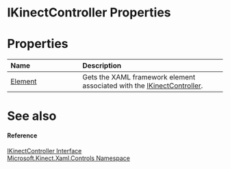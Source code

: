 IKinectController Properties  
============================  

<span id="publicpropertiesSection"></span>

Properties  
==========  

<table>
<colgroup>
<col width="30%" />
<col width="60%" />
</colgroup>
<thead>
<tr class="header">
<th align="left">Name</th>
<th align="left">Description</th>
</tr>
</thead>
<tbody>
<tr class="odd">
<td align="left"><a href="Properties/Element_Property.md">Element</a></td>
<td align="left">Gets the XAML framework element associated with the <a href="../IKinectController_Interface.md">IKinectController</a>.</td>
</tr>
</tbody>
</table>

<span id="ID4EI"></span>

See also  
========  

<span id="ID4EK"></span>
#### Reference  

[IKinectController Interface](../IKinectController_Interface.md)  
 [Microsoft.Kinect.Xaml.Controls Namespace](../../Kinect.Xaml.Controls.md)  



<!--Please do not edit the data in the comment block below.-->
<!--
TOCTitle : IKinectController Properties
RLTitle : IKinectController Properties
KeywordK : IKinectController interface, properties
KeywordA : Properties.T:Microsoft.Kinect.Xaml.Controls.IKinectController
AssetID : Properties.T:Microsoft.Kinect.Xaml.Controls.IKinectController
Locale : en-us
CommunityContent : 1
TargetOS : Windows
TopicType : kbSyntax
DocSet : K4Wv2
ProjType : K4Wv2Proj
Technology : Kinect for Windows
Product : Kinect for Windows SDK v2
productversion : 20
-->
